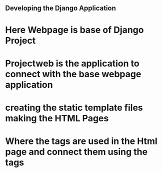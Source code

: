 ## Developing the Django Application 
# Here Webpage is base of Django Project
# Projectweb is the application to connect with the base webpage application
# creating the static template files making the HTML Pages
# Where the tags are used in the Html page and connect them using the tags